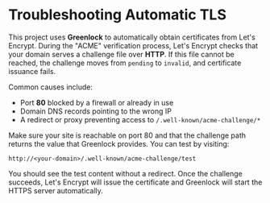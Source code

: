 # Troubleshooting Automatic TLS

This project uses **Greenlock** to automatically obtain certificates from Let's Encrypt. During the "ACME" verification process, Let's Encrypt checks that your domain serves a challenge file over **HTTP**. If this file cannot be reached, the challenge moves from `pending` to `invalid`, and certificate issuance fails.

Common causes include:

- Port **80** blocked by a firewall or already in use
- Domain DNS records pointing to the wrong IP
- A redirect or proxy preventing access to `/.well-known/acme-challenge/*`

Make sure your site is reachable on port 80 and that the challenge path returns the value that Greenlock provides. You can test by visiting:

```
http://<your-domain>/.well-known/acme-challenge/test
```

You should see the test content without a redirect. Once the challenge succeeds, Let's Encrypt will issue the certificate and Greenlock will start the HTTPS server automatically.
